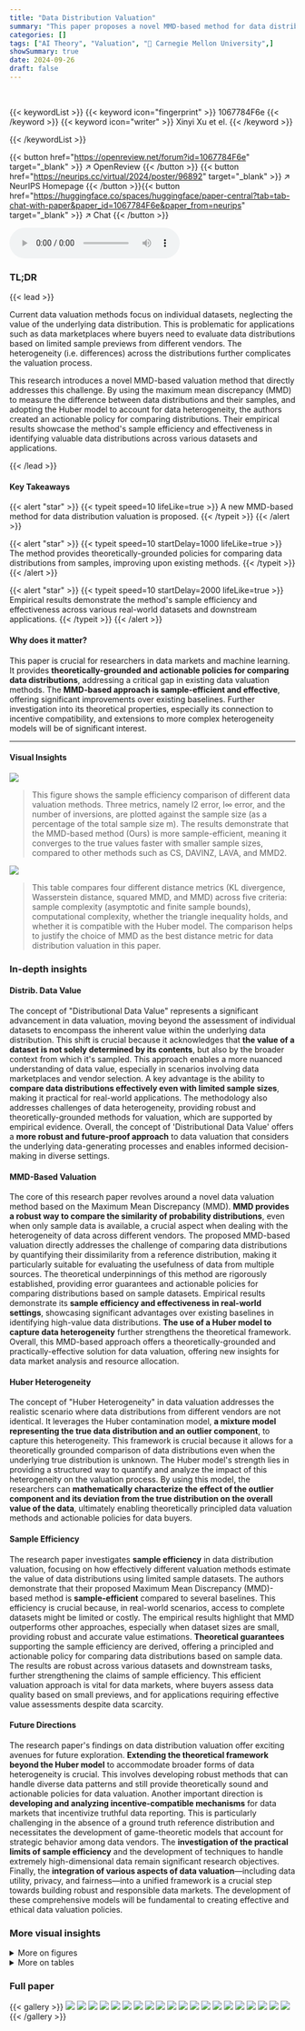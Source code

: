 ```yaml
---
title: "Data Distribution Valuation"
summary: "This paper proposes a novel MMD-based method for data distribution valuation, enabling theoretically-principled comparison of data distributions from limited samples, outperforming existing methods in..."
categories: []
tags: ["AI Theory", "Valuation", "🏢 Carnegie Mellon University",]
showSummary: true
date: 2024-09-26
draft: false
---
```


<br>

{{< keywordList >}}
{{< keyword icon="fingerprint" >}} 1067784F6e {{< /keyword >}}
{{< keyword icon="writer" >}} Xinyi Xu et el. {{< /keyword >}}
 
{{< /keywordList >}}

{{< button href="https://openreview.net/forum?id=1067784F6e" target="_blank" >}}
↗ OpenReview
{{< /button >}}
{{< button href="https://neurips.cc/virtual/2024/poster/96892" target="_blank" >}}
↗ NeurIPS Homepage
{{< /button >}}{{< button href="https://huggingface.co/spaces/huggingface/paper-central?tab=tab-chat-with-paper&paper_id=1067784F6e&paper_from=neurips" target="_blank" >}}
↗ Chat
{{< /button >}}



<audio controls>
    <source src="https://ai-paper-reviewer.com/1067784F6e/podcast.wav" type="audio/wav">
    Your browser does not support the audio element.
</audio>


### TL;DR


{{< lead >}}

Current data valuation methods focus on individual datasets, neglecting the value of the underlying data distribution.  This is problematic for applications such as data marketplaces where buyers need to evaluate data distributions based on limited sample previews from different vendors. The heterogeneity (i.e. differences) across the distributions further complicates the valuation process.

This research introduces a novel MMD-based valuation method that directly addresses this challenge. By using the maximum mean discrepancy (MMD) to measure the difference between data distributions and their samples, and adopting the Huber model to account for data heterogeneity, the authors created an actionable policy for comparing distributions.  Their empirical results showcase the method's sample efficiency and effectiveness in identifying valuable data distributions across various datasets and applications.

{{< /lead >}}


#### Key Takeaways

{{< alert "star" >}}
{{< typeit speed=10 lifeLike=true >}} A new MMD-based method for data distribution valuation is proposed. {{< /typeit >}}
{{< /alert >}}

{{< alert "star" >}}
{{< typeit speed=10 startDelay=1000 lifeLike=true >}} The method provides theoretically-grounded policies for comparing data distributions from samples, improving upon existing methods. {{< /typeit >}}
{{< /alert >}}

{{< alert "star" >}}
{{< typeit speed=10 startDelay=2000 lifeLike=true >}} Empirical results demonstrate the method's sample efficiency and effectiveness across various real-world datasets and downstream applications. {{< /typeit >}}
{{< /alert >}}

#### Why does it matter?
This paper is crucial for researchers in data markets and machine learning.  It provides **theoretically-grounded and actionable policies for comparing data distributions**, addressing a critical gap in existing data valuation methods. The **MMD-based approach is sample-efficient and effective**, offering significant improvements over existing baselines.  Further investigation into its theoretical properties, especially its connection to incentive compatibility, and extensions to more complex heterogeneity models will be of significant interest.

------
#### Visual Insights



![](https://ai-paper-reviewer.com/1067784F6e/figures_7_1.jpg)

> This figure shows the sample efficiency comparison of different data valuation methods. Three metrics, namely l2 error, l∞ error, and the number of inversions, are plotted against the sample size (as a percentage of the total sample size m). The results demonstrate that the MMD-based method (Ours) is more sample-efficient, meaning it converges to the true values faster with smaller sample sizes, compared to other methods such as CS, DAVINZ, LAVA, and MMD2. 





![](https://ai-paper-reviewer.com/1067784F6e/tables_4_1.jpg)

> This table compares four different distance metrics (KL divergence, Wasserstein distance, squared MMD, and MMD) across five criteria: sample complexity (asymptotic and finite sample bounds), computational complexity, whether the triangle inequality holds, and whether it is compatible with the Huber model. The comparison helps to justify the choice of MMD as the best distance metric for data distribution valuation in this paper.





### In-depth insights


#### Distrib. Data Value
The concept of "Distributional Data Value" represents a significant advancement in data valuation, moving beyond the assessment of individual datasets to encompass the inherent value within the underlying data distribution.  This shift is crucial because it acknowledges that **the value of a dataset is not solely determined by its contents**, but also by the broader context from which it's sampled. This approach enables a more nuanced understanding of data value, especially in scenarios involving data marketplaces and vendor selection. A key advantage is the ability to **compare data distributions effectively even with limited sample sizes**, making it practical for real-world applications.  The methodology also addresses challenges of data heterogeneity, providing robust and theoretically-grounded methods for valuation, which are supported by empirical evidence. Overall, the concept of 'Distributional Data Value' offers a **more robust and future-proof approach** to data valuation that considers the underlying data-generating processes and enables informed decision-making in diverse settings.

#### MMD-Based Valuation
The core of this research paper revolves around a novel data valuation method based on the Maximum Mean Discrepancy (MMD).  **MMD provides a robust way to compare the similarity of probability distributions**, even when only sample data is available, a crucial aspect when dealing with the heterogeneity of data across different vendors. The proposed MMD-based valuation directly addresses the challenge of comparing data distributions by quantifying their dissimilarity from a reference distribution, making it particularly suitable for evaluating the usefulness of data from multiple sources. The theoretical underpinnings of this method are rigorously established, providing error guarantees and actionable policies for comparing distributions based on sample datasets.  Empirical results demonstrate its **sample efficiency and effectiveness in real-world settings**, showcasing significant advantages over existing baselines in identifying high-value data distributions. **The use of a Huber model to capture data heterogeneity** further strengthens the theoretical framework.  Overall, this MMD-based approach offers a theoretically-grounded and practically-effective solution for data valuation, offering new insights for data market analysis and resource allocation.

#### Huber Heterogeneity
The concept of "Huber Heterogeneity" in data valuation addresses the realistic scenario where data distributions from different vendors are not identical.  It leverages the Huber contamination model, **a mixture model representing the true data distribution and an outlier component**, to capture this heterogeneity.  This framework is crucial because it allows for a theoretically grounded comparison of data distributions even when the underlying true distribution is unknown. The Huber model's strength lies in providing a structured way to quantify and analyze the impact of this heterogeneity on the valuation process. By using this model, the researchers can **mathematically characterize the effect of the outlier component and its deviation from the true distribution on the overall value of the data**, ultimately enabling theoretically principled data valuation methods and actionable policies for data buyers.

#### Sample Efficiency
The research paper investigates **sample efficiency** in data distribution valuation, focusing on how effectively different valuation methods estimate the value of data distributions using limited sample datasets.  The authors demonstrate that their proposed Maximum Mean Discrepancy (MMD)-based method is **sample-efficient** compared to several baselines. This efficiency is crucial because, in real-world scenarios, access to complete datasets might be limited or costly.  The empirical results highlight that MMD outperforms other approaches, especially when dataset sizes are small, providing robust and accurate value estimations.  **Theoretical guarantees** supporting the sample efficiency are derived, offering a principled and actionable policy for comparing data distributions based on sample data. The results are robust across various datasets and downstream tasks, further strengthening the claims of sample efficiency. This efficient valuation approach is vital for data markets, where buyers assess data quality based on small previews, and for applications requiring effective value assessments despite data scarcity.

#### Future Directions
The research paper's findings on data distribution valuation offer exciting avenues for future exploration.  **Extending the theoretical framework beyond the Huber model** to accommodate broader forms of data heterogeneity is crucial. This involves developing robust methods that can handle diverse data patterns and still provide theoretically sound and actionable policies for data valuation. Another important direction is **developing and analyzing incentive-compatible mechanisms** for data markets that incentivize truthful data reporting. This is particularly challenging in the absence of a ground truth reference distribution and necessitates the development of game-theoretic models that account for strategic behavior among data vendors.  The **investigation of the practical limits of sample efficiency** and the development of techniques to handle extremely high-dimensional data remain significant research objectives. Finally, the **integration of various aspects of data valuation**—including data utility, privacy, and fairness—into a unified framework is a crucial step towards building robust and responsible data markets.  The development of these comprehensive models will be fundamental to creating effective and ethical data valuation policies.


### More visual insights

<details>
<summary>More on figures
</summary>


![](https://ai-paper-reviewer.com/1067784F6e/figures_29_1.jpg)

> This figure shows the sample efficiency comparison of different data valuation methods.  The y-axis represents three different metrics: L2 error, L∞ error, and the number of inversions. The x-axis shows the sample size as a percentage of the total sample size (m=10000). The lower the values on the y-axis for a given sample size, the better the performance of the method. The figure demonstrates that the proposed MMD-based method (Ours) converges faster (i.e., is more sample-efficient) than other baselines.


![](https://ai-paper-reviewer.com/1067784F6e/figures_29_2.jpg)

> This figure compares the sample efficiency of different data valuation methods.  The y-axis shows three different metrics measuring the error in the estimated valuation: l2 error, l∞ error, and the number of inversions. The x-axis shows the sample size as a percentage of the total sample size (m=10000). The plot shows that the MMD-based method proposed by the authors converges more quickly than other methods as the sample size increases.  This suggests that the MMD-based method requires fewer samples to achieve a good approximation of the true data distribution value.


![](https://ai-paper-reviewer.com/1067784F6e/figures_30_1.jpg)

> This figure compares the sample efficiency of different data valuation methods. The y-axis shows three different criteria for evaluating the accuracy of the methods: l2 error, l∞ error, and the number of inversions. The x-axis shows the sample size as a percentage of the total sample size (m=10000).  The plot shows how quickly each method converges to the true value as the sample size increases. A method that converges quickly is considered to be more sample-efficient.


![](https://ai-paper-reviewer.com/1067784F6e/figures_30_2.jpg)

> This figure compares the sample efficiency of several baseline methods against the proposed MMD-based method in terms of three criteria: l2 error, l∞ error, and the number of inversions.  The x-axis represents the sample size as a percentage of the maximum sample size (m=10000). The y-axis shows the values for each criterion.  Lower values indicate better performance. The figure shows that the MMD-based method converges more quickly than the baseline methods, suggesting higher sample efficiency. The experiment uses the MNIST and EMNIST datasets.


![](https://ai-paper-reviewer.com/1067784F6e/figures_30_3.jpg)

> This figure shows the correlation between the valuation scores obtained using the proposed MMD-based method (Eq. (5)) and the actual error levels (MMD distance between the vendor's distribution and the ground truth). The four plots represent different numbers of vendors (n = 100, 200, 500, 1000). Each point represents a vendor, with the x-coordinate being the error and the y-coordinate being the valuation. The orange lines are linear regressions showing a strong positive correlation (R-squared = 1.00 and p-value = 0.00 for all plots), indicating that higher valuation scores correspond to lower error levels, as expected.


![](https://ai-paper-reviewer.com/1067784F6e/figures_33_1.jpg)

> This figure shows the change in data values for each vendor when one vendor is mis-reporting.  The x-axis represents the vendor index (1 to 5), and the y-axis represents the change in the data value for that vendor when mis-reporting occurs. Three methods, GT, MMD², and Ours, are compared.  The results suggest that mis-reporting causes a decrease in the value for the mis-reporting vendor (i.e. negative change in data value), supporting the incentive compatibility properties of the methods.


![](https://ai-paper-reviewer.com/1067784F6e/figures_33_2.jpg)

> The figure shows the change in data values for five vendors (n=5) when one of them is misreporting. The x-axis represents the vendor index, and the y-axis shows the change in data value. The lines represent the ground truth (GT), MMD2, and the proposed method (Ours). The plot shows that when a vendor is misreporting, their data value decreases, while the values of the other vendors remain largely unchanged, suggesting that the proposed valuation method satisfies incentive compatibility.


![](https://ai-paper-reviewer.com/1067784F6e/figures_34_1.jpg)

> This figure shows the change in data values for different vendors when one vendor misreports (adds Gaussian noise to their data). The x-axis represents the vendor index, and the y-axis shows the change in the data value (calculated using three different methods, including the ground truth and two approximation methods). The figure demonstrates that when a vendor misreports, their data value decreases, suggesting that the proposed method satisfies approximate incentive compatibility.


![](https://ai-paper-reviewer.com/1067784F6e/figures_34_2.jpg)

> This figure shows the change in data values for five vendors (n=5) when one vendor misreports by adding Gaussian noise to its data.  The y-axis represents the change in data value, calculated as the difference between the data value when a vendor misreports and the data value when no vendor misreports.  The x-axis represents the vendor index.  The plot compares the change in data values obtained using three different methods: ground truth (GT), MMD², and the proposed MMD-based method (Ours). The results indicate that misreporting leads to a decrease in data value, suggesting that the proposed method satisfies approximate incentive compatibility.


![](https://ai-paper-reviewer.com/1067784F6e/figures_35_1.jpg)

> This figure demonstrates the sample efficiency of different data valuation methods by plotting three criteria (l2 error, l∞ error, and number of inversions) against the sample size.  The goal is to assess how quickly each method's valuation converges to its true value as the sample size increases.  The results show that MMD-based method is generally the most sample-efficient.


</details>




<details>
<summary>More on tables
</summary>


![](https://ai-paper-reviewer.com/1067784F6e/tables_8_1.jpg)
> This table presents the Pearson correlation coefficients between the rankings of data sample values (obtained from various valuation methods) and the rankings of the true data distribution values for classification tasks.  Higher correlation indicates better agreement between the rankings produced by a method and the true rankings of the distributions. The table includes results for two pairs of datasets: CIFAR10 vs. CIFAR100 and TON vs. UGR16,  and compares several valuation methods (LAVA, DAVINZ, CS, MMD², Ours, Ours cond.) including the proposed MMD-based method (Ours and Ours cond.).  Ours cond. represents the method when label information is used.

![](https://ai-paper-reviewer.com/1067784F6e/tables_9_1.jpg)
> This table presents the Pearson correlation coefficients between the ranking of data sample values and the ranking of data distribution values for classification tasks.  The table compares the performance of several methods, including the proposed MMD-based method ('Ours'), against existing baselines (LAVA, DAVINZ, CS, MMD2) across various datasets (CIFAR10 vs. CIFAR100, TON vs. UGR16). Higher correlation indicates better performance of the valuation method in accurately ranking data distributions.

![](https://ai-paper-reviewer.com/1067784F6e/tables_28_1.jpg)
> This table summarizes the experimental settings used in the empirical evaluation of the proposed data distribution valuation method.  It lists the datasets used for classification and regression tasks, the machine learning models employed for each task, the number of vendors (n), the sample size for each vendor (mi), and the parameter controlling the heterogeneity in the Huber model (εi). The table provides a concise overview of the experimental setup, facilitating reproducibility and comparison across different settings.

![](https://ai-paper-reviewer.com/1067784F6e/tables_31_1.jpg)
> This table presents the Pearson correlation coefficients between the data sample values (obtained using various methods) and the true data distribution values for classification tasks.  The Pearson correlation coefficient measures the linear association between two sets of data; a higher value indicates a stronger positive association. The table shows correlations for different numbers of vendors (n), each with a sample size (mi).  The results provide insights into how well each data valuation method captures the true rankings of data distributions, based on the sample data.

![](https://ai-paper-reviewer.com/1067784F6e/tables_31_2.jpg)
> This table presents the Pearson correlation coefficients between data sample values and data distribution values for a classification task using the Credit7 and Credit31 datasets.  The Pearson correlation is calculated using two different methods of valuation: one which uses a validation set (ρ(ν, ζ)), and one which approximates the reference distribution (ρύ, ζ)). Several baselines (LAVA, DAVINZ, CS, MMD2, Ours, Ours cond.) are compared. The results show the correlation between the valuation of datasets and the true value of the underlying data distributions.  'Ours cond.' refers to the method which utilizes label information.  N.A. indicates that the result is not applicable.

![](https://ai-paper-reviewer.com/1067784F6e/tables_31_3.jpg)
> This table presents the Pearson correlation coefficients between the rankings of data sample values and the true rankings of data distributions for classification tasks.  The Pearson correlation measures the strength and direction of the linear relationship between the two rankings. Higher values indicate stronger agreement between the rankings.  The table compares the performance of different valuation methods: LAVA, DAVINZ, CS, MMD², Ours, and Ours cond.  Ours cond. leverages label information, while Ours does not.  The results are reported with standard errors over 5 independent trials and for different datasets.  N.A indicates that the result is not applicable for that specific combination.

![](https://ai-paper-reviewer.com/1067784F6e/tables_31_4.jpg)
> This table presents the Pearson correlation coefficients between data sample values and data distribution values for a classification task using the MNIST and FaMNIST datasets.  The Pearson correlation is calculated between the rankings produced by different valuation methods and the ground truth ranking of the data distributions, to assess the accuracy of the ranking.  The table shows results for various methods including LAVA, DAVINZ, CS, MMD², Ours, and Ours cond., under two conditions: when a validation set is available to help baselines and when it isn't.  Ours cond. (Ours with conditional distributions) is not applicable when a validation set isn't available.

![](https://ai-paper-reviewer.com/1067784F6e/tables_32_1.jpg)
> This table presents the Pearson correlation coefficients between data sample values and data distribution values for a non-Huber setting with additive Gaussian noise.  It compares the performance of several baselines (LAVA, DAVINZ, CS, MMD², Ours, and Ours cond.) in ranking data distributions based on their sample datasets. The results are presented separately for when a validation set is available (ρ(ν, ζ)) and unavailable (ρ(ῦ, ζ)).  The ‘Ours’ method refers to the proposed MMD-based valuation method in the paper, while ‘Ours cond.’ incorporates label information. The table highlights the relative performance of different valuation methods under this specific non-Huber data setting.

![](https://ai-paper-reviewer.com/1067784F6e/tables_32_2.jpg)
> This table presents the Pearson correlation coefficients between the data sample values and the data distribution values for classification tasks.  The Pearson correlation measures the linear association between the rankings of data sample values (obtained using various valuation methods) and the rankings of data distribution values (ground truth obtained from model performance on a held-out test set).  Higher correlation indicates better agreement between the rankings, reflecting the effectiveness of the valuation methods in identifying the most valuable data distributions. Results are shown for multiple datasets with their corresponding classification methods and the number of vendors considered (n). The table includes results for scenarios both with and without a validation set.

![](https://ai-paper-reviewer.com/1067784F6e/tables_33_1.jpg)
> This table presents the Pearson correlation coefficients between the data sample values and the data distribution values for classification tasks.  The Pearson correlation measures the strength and direction of the linear relationship between the rankings of data sample values (obtained using different valuation methods) and the ground truth rankings of data distributions.  Higher values indicate a stronger positive correlation, meaning the valuation method better reflects the true value of the data distributions. The results are shown for four different datasets: CIFAR10 vs. CIFAR100, TON vs. UGR16, and two cases with Dval available and unavailable, respectively.

![](https://ai-paper-reviewer.com/1067784F6e/tables_34_1.jpg)
> This table shows the Pearson correlation coefficients between the ground truth data values and the approximated values obtained using MMD2 and the proposed method (Ours). The ground truth values are obtained using the true distribution P* as the reference, while the approximated values are obtained using the uniform mixture Pw as the reference. The results are shown for different values of i', which represents the index of the vendor that is mis-reporting its data. The table shows that both MMD2 and Ours have very high Pearson correlation coefficients with the ground truth values, suggesting that both methods are able to accurately capture the relationship between the true values and the approximated values. The results indicate that the proposed method is effective at identifying the mis-reporting vendor, even when the ground truth is not known.

![](https://ai-paper-reviewer.com/1067784F6e/tables_34_2.jpg)
> This table shows the Pearson correlation coefficients between the ground truth data values and the approximated data values obtained using MMD2 and the proposed method for the MNIST and QEMNIST datasets with 5 vendors. The results are presented for the case where vendor i' adds Gaussian noise to the features of their data, and the results are consistent with the ground truth results.

![](https://ai-paper-reviewer.com/1067784F6e/tables_35_1.jpg)
> This table presents the Pearson correlation coefficients between the ground truth data values and the values obtained by using MMD2 and the proposed method (Ours). The ground truth values are obtained using the expected test performance. The results show high correlation (close to 1) between the ground truth and the estimated values, especially for the proposed method, suggesting that the proposed method can achieve approximate incentive compatibility.

![](https://ai-paper-reviewer.com/1067784F6e/tables_35_2.jpg)
> This table presents the Pearson correlation coefficients between the ground truth data values and the approximated data values obtained using MMD2 and the proposed method (Ours), for different mis-reporting vendors (i').  The results are from an experiment to test incentive compatibility, where a vendor misreports its data by adding Gaussian noise.  High correlation coefficients indicate good agreement between the true and approximated values, suggesting that incentive compatibility is approximately satisfied.

![](https://ai-paper-reviewer.com/1067784F6e/tables_36_1.jpg)
> This table compares the Maximum Mean Discrepancy (MMD) method against three other methods for data distribution valuation: Kullback-Leibler (KL) divergence, Wasserstein distance (WD), and squared MMD (MMD²).  The comparison considers sample and computational complexities, whether the triangle inequality holds, and compatibility with the Huber model.  The MMD method is shown to be superior in several aspects, particularly its sample efficiency and theoretical guarantees.

![](https://ai-paper-reviewer.com/1067784F6e/tables_36_2.jpg)
> This table compares four different distance metrics: Kullback-Leibler (KL) divergence, Wasserstein distance (WD), squared maximum mean discrepancy (MMD2), and maximum mean discrepancy (MMD).  The comparison is based on their sample complexity, computational complexity, whether they satisfy the triangle inequality, and their compatibility with the Huber model for data heterogeneity.  MMD is shown to have favorable properties compared to other metrics.

![](https://ai-paper-reviewer.com/1067784F6e/tables_36_3.jpg)
> This table compares four different metrics (KL, WD, MMD2, and MMD) based on several criteria relevant to data distribution valuation, particularly in the context of the Huber model for data heterogeneity.  These criteria include sample complexity (how much data is needed for accurate estimation), computational complexity (how much computation is needed), whether the metric satisfies the triangle inequality (a key property for theoretical analysis), and compatibility with the Huber model (whether it easily integrates into the analysis of mixture distributions).  The results show that MMD excels across several of these criteria, making it particularly suitable for use in the theoretical framework of the paper.

![](https://ai-paper-reviewer.com/1067784F6e/tables_37_1.jpg)
> This table compares the Maximum Mean Discrepancy (MMD) method to three other methods (Kullback-Leibler divergence, Wasserstein distance, and squared MMD) across several criteria.  These criteria are sample complexity (asymptotic and finite sample), computational complexity, whether the method satisfies the triangle inequality, and whether it is compatible with the Huber model of data heterogeneity.  The table highlights the advantages of MMD in terms of sample and computational efficiency, and its suitability for theoretical analysis thanks to the triangle inequality property.

![](https://ai-paper-reviewer.com/1067784F6e/tables_37_2.jpg)
> This table compares the Maximum Mean Discrepancy (MMD) method to three other methods (Kullback-Leibler divergence, Wasserstein distance, and squared MMD) across several criteria.  These criteria include the asymptotic and computational complexities of each method for both sample and computation, whether the method satisfies the triangle inequality, and whether the method is compatible with the Huber model for data heterogeneity.

![](https://ai-paper-reviewer.com/1067784F6e/tables_37_3.jpg)
> This table compares four different divergence metrics (KL, WD, MMD2, and MMD) in terms of their sample complexity, computational complexity, whether they satisfy the triangle inequality, and their compatibility with the Huber model.  The Huber model is a statistical model used in the paper to represent data heterogeneity.

![](https://ai-paper-reviewer.com/1067784F6e/tables_38_1.jpg)
> This table shows the maximum CUDA memory (in MBs), RAM (in MBs), and CPU time (in seconds) used by the DAVINZ method for different sample sizes (mi) on the MNIST dataset.  The experiment uses 10 data vendors and a standard convolutional neural network. The table illustrates the scalability limitations of DAVINZ, particularly with respect to memory usage.

</details>




### Full paper

{{< gallery >}}
<img src="https://ai-paper-reviewer.com/1067784F6e/1.png" class="grid-w50 md:grid-w33 xl:grid-w25" />
<img src="https://ai-paper-reviewer.com/1067784F6e/2.png" class="grid-w50 md:grid-w33 xl:grid-w25" />
<img src="https://ai-paper-reviewer.com/1067784F6e/3.png" class="grid-w50 md:grid-w33 xl:grid-w25" />
<img src="https://ai-paper-reviewer.com/1067784F6e/4.png" class="grid-w50 md:grid-w33 xl:grid-w25" />
<img src="https://ai-paper-reviewer.com/1067784F6e/5.png" class="grid-w50 md:grid-w33 xl:grid-w25" />
<img src="https://ai-paper-reviewer.com/1067784F6e/6.png" class="grid-w50 md:grid-w33 xl:grid-w25" />
<img src="https://ai-paper-reviewer.com/1067784F6e/7.png" class="grid-w50 md:grid-w33 xl:grid-w25" />
<img src="https://ai-paper-reviewer.com/1067784F6e/8.png" class="grid-w50 md:grid-w33 xl:grid-w25" />
<img src="https://ai-paper-reviewer.com/1067784F6e/9.png" class="grid-w50 md:grid-w33 xl:grid-w25" />
<img src="https://ai-paper-reviewer.com/1067784F6e/10.png" class="grid-w50 md:grid-w33 xl:grid-w25" />
<img src="https://ai-paper-reviewer.com/1067784F6e/11.png" class="grid-w50 md:grid-w33 xl:grid-w25" />
<img src="https://ai-paper-reviewer.com/1067784F6e/12.png" class="grid-w50 md:grid-w33 xl:grid-w25" />
<img src="https://ai-paper-reviewer.com/1067784F6e/13.png" class="grid-w50 md:grid-w33 xl:grid-w25" />
<img src="https://ai-paper-reviewer.com/1067784F6e/14.png" class="grid-w50 md:grid-w33 xl:grid-w25" />
<img src="https://ai-paper-reviewer.com/1067784F6e/15.png" class="grid-w50 md:grid-w33 xl:grid-w25" />
<img src="https://ai-paper-reviewer.com/1067784F6e/16.png" class="grid-w50 md:grid-w33 xl:grid-w25" />
<img src="https://ai-paper-reviewer.com/1067784F6e/17.png" class="grid-w50 md:grid-w33 xl:grid-w25" />
<img src="https://ai-paper-reviewer.com/1067784F6e/18.png" class="grid-w50 md:grid-w33 xl:grid-w25" />
<img src="https://ai-paper-reviewer.com/1067784F6e/19.png" class="grid-w50 md:grid-w33 xl:grid-w25" />
<img src="https://ai-paper-reviewer.com/1067784F6e/20.png" class="grid-w50 md:grid-w33 xl:grid-w25" />
{{< /gallery >}}